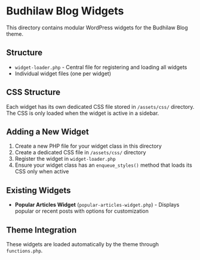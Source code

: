 # Budhilaw Blog Widgets

This directory contains modular WordPress widgets for the Budhilaw Blog theme.

## Structure

- `widget-loader.php` - Central file for registering and loading all widgets
- Individual widget files (one per widget)

## CSS Structure

Each widget has its own dedicated CSS file stored in `/assets/css/` directory. The CSS is only loaded when the widget is active in a sidebar.

## Adding a New Widget

1. Create a new PHP file for your widget class in this directory
2. Create a dedicated CSS file in `/assets/css/` directory
3. Register the widget in `widget-loader.php`
4. Ensure your widget class has an `enqueue_styles()` method that loads its CSS only when active

## Existing Widgets

- **Popular Articles Widget** (`popular-articles-widget.php`) - Displays popular or recent posts with options for customization

## Theme Integration

These widgets are loaded automatically by the theme through `functions.php`. 